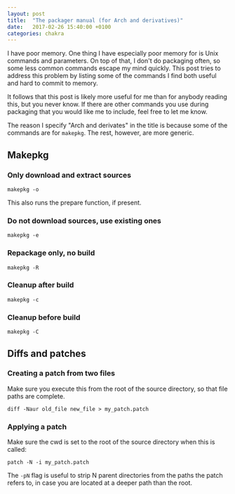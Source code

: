```yaml
---
layout: post
title:  "The packager manual (for Arch and derivatives)"
date:   2017-02-26 15:40:00 +0100
categories: chakra
---
```


I have poor memory. One thing I have especially poor memory for is Unix commands and parameters. On top of that, I don't do
packaging often, so some less common commands escape my mind quickly. This
post tries to address this problem by listing some of the commands I find both
useful and hard to commit to memory.

It follows that this post is likely more useful for me than for anybody reading
this, but you never know. If there are other commands you use during packaging
that you would like me to include, feel free to let me know.

The reason I specify "Arch and derivates" in the title is because some of the commands are for ```makepkg```. The rest, however,
are more generic.

## Makepkg

### Only download and extract sources

```
makepkg -o
```

This also runs the prepare function, if present.

### Do not download sources, use existing ones


```
makepkg -e
```

### Repackage only, no build

```
makepkg -R
```

### Cleanup after build

```
makepkg -c
```

### Cleanup before build

```
makepkg -C
```

## Diffs and patches

### Creating a patch from two files

Make sure you execute this from the root of the source directory, so that
file paths are complete.

```
diff -Naur old_file new_file > my_patch.patch
```

### Applying a patch

Make sure the cwd is set to the root of the source directory when this is
called:

```
patch -N -i my_patch.patch
```

The ```-pN``` flag is useful to strip N parent directories from the paths
the patch refers to, in case you are located at a deeper path than the root.


